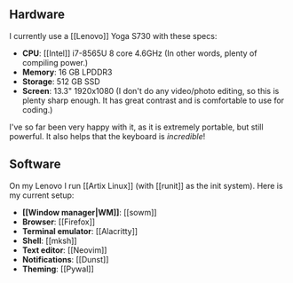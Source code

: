 ## Hardware

I currently use a [[Lenovo]] Yoga S730 with these specs:

- **CPU**: [[Intel]] i7-8565U 8 core 4.6GHz (In other words, plenty of compiling power.)
- **Memory**: 16 GB LPDDR3
- **Storage**: 512 GB SSD
- **Screen**: 13.3" 1920x1080 (I don't do any video/photo editing, so this is plenty sharp enough. It has great contrast and is comfortable to use for coding.)

I've so far been very happy with it, as it is extremely portable, but still powerful. It also helps that the keyboard is *incredible*!

## Software

On my Lenovo I run [[Artix Linux]] (with [[runit]] as the init system). Here is my current setup:

- **[[Window manager|WM]]**: [[sowm]]
- **Browser**: [[Firefox]]
- **Terminal emulator**: [[Alacritty]]
- **Shell**: [[mksh]]
- **Text editor**: [[Neovim]]
- **Notifications**: [[Dunst]]
- **Theming**: [[Pywal]]